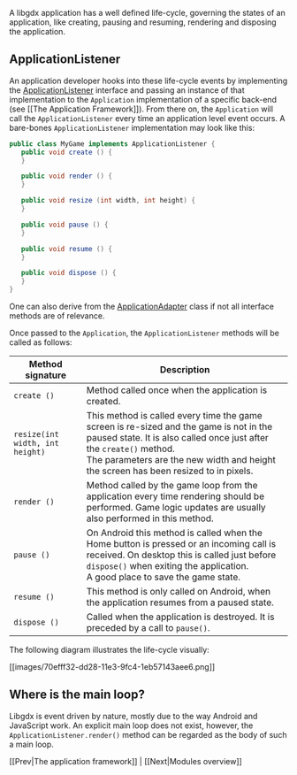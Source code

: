 A libgdx application has a well defined life-cycle, governing the states of an application, like creating, pausing and resuming, rendering and disposing the application.

## ApplicationListener ##
An application developer hooks into these life-cycle events by implementing the [ApplicationListener](http://libgdx.badlogicgames.com/nightlies/docs/api/com/badlogic/gdx/ApplicationListener.html) interface and passing an instance of that implementation to the `Application` implementation of a specific back-end (see [[The Application Framework]]). From there on, the `Application` will call the `ApplicationListener` every time an application level event occurs. A bare-bones `ApplicationListener` implementation may look like this:

```java
public class MyGame implements ApplicationListener {
   public void create () {
   }

   public void render () {        
   }

   public void resize (int width, int height) { 
   }

   public void pause () { 
   }

   public void resume () {
   }

   public void dispose () { 
   }
}
```

One can also derive from the [ApplicationAdapter](http://libgdx.badlogicgames.com/nightlies/docs/api/com/badlogic/gdx/ApplicationAdapter.html) class if not all interface methods are of relevance.

Once passed to the `Application`, the `ApplicationListener` methods will be called as follows:

| Method signature | Description |
| ---------------- | ----------- |
| `create ()` | Method called once when the application is created.|
| `resize(int width, int height)` | This method is called every time the game screen is re-sized and the game is not in the paused state. It is also called once just after the `create()` method.<br/> The parameters are the new width and height the screen has been resized to in pixels.|
| `render ()` | Method called by the game loop from the application every time rendering should be performed. Game logic updates are usually also performed in this method.|
| `pause ()` | On Android this method is called when the Home button is pressed or an incoming call is received. On desktop this is called just before `dispose()` when exiting the application.<br/> A good place to save the game state.|
| `resume ()` | This method is only called on Android, when the application resumes from a paused state.|
| `dispose ()` | Called when the application is destroyed. It is preceded by a call to `pause()`.|

The following diagram illustrates the life-cycle visually:

[[images/70efff32-dd28-11e3-9fc4-1eb57143aee6.png]]

## Where is the main loop? ##
Libgdx is event driven by nature, mostly due to the way Android and JavaScript work. An explicit main loop does not exist, however, the `ApplicationListener.render()` method can be regarded as the body of such a main loop.


[[Prev|The application framework]] | [[Next|Modules overview]]